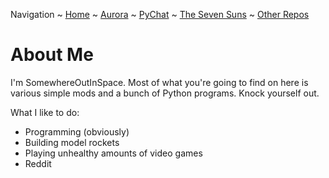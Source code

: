 Navigation ~ [Home](https://somewhereoutinspace.github.io/) ~ [Aurora](https://somewhereoutinspace.github.io/AURORA-Clicker/) ~ [PyChat](https://somewhereoutinspace.github.io/PyChat/) ~ [The Seven Suns](https://somewhereoutinspace.github.io/The-Seven-Suns) ~ [Other Repos](https://somewhereoutinspace.github.io/OTHER)

# About Me
I'm SomewhereOutInSpace. Most of what you're going to find on here is various simple mods and a bunch of Python programs. Knock yourself out.

What I like to do:
- Programming (obviously)
- Building model rockets 
- Playing unhealthy amounts of video games
- Reddit

